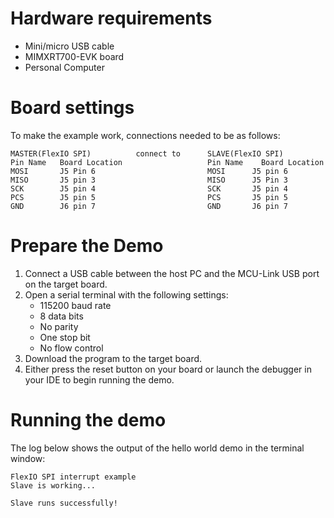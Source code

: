 Hardware requirements
=====================
- Mini/micro USB cable
- MIMXRT700-EVK board
- Personal Computer

Board settings
============
To make the example work, connections needed to be as follows:
~~~~~~~~~~~~~~~~~~~~~~~~~~~~~~~~~~~~~~~~~~~~~~~~~~~~~~~~~~~~~~~~~~~~~~
MASTER(FlexIO SPI)          connect to      SLAVE(FlexIO SPI)
Pin Name   Board Location                   Pin Name    Board Location
MOSI       J5 Pin 6                         MOSI      J5 pin 6
MISO       J5 pin 3                         MISO      J5 Pin 3
SCK        J5 pin 4                         SCK       J5 pin 4
PCS        J5 pin 5                         PCS       J5 pin 5
GND        J6 pin 7                         GND       J6 pin 7
~~~~~~~~~~~~~~~~~~~~~~~~~~~~~~~~~~~~~~~~~~~~~~~~~~~~~~~~~~~~~~~~~~~~~~

Prepare the Demo
================
1.  Connect a USB cable between the host PC and the MCU-Link USB port on the target board. 
2.  Open a serial terminal with the following settings:
    - 115200 baud rate
    - 8 data bits
    - No parity
    - One stop bit
    - No flow control
3.  Download the program to the target board.
4.  Either press the reset button on your board or launch the debugger in your IDE to begin running the demo.

Running the demo
================
The log below shows the output of the hello world demo in the terminal window:
~~~~~~~~~~~~~~~~~~~~~~~~~~~~~~~~~~~
FlexIO SPI interrupt example
Slave is working...

Slave runs successfully!
~~~~~~~~~~~~~~~~~~~~~~~~~~~~~~~~~~~

